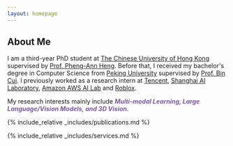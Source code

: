 ```yaml
---
layout: homepage
---
```


## About Me

I am a third-year PhD student at [The Chinese University of Hong Kong](https://www.cuhk.edu.hk) supervised by [Prof. Pheng-Ann Heng](https://www.cse.cuhk.edu.hk/~pheng/1.html). Before that, I received my bachelor's degree in Computer Science from [Peking University](https://www.pku.edu.cn/) supervised by [Prof. Bin Cui](https://cuibinpku.github.io/). I previously worked as a research intern at [Tencent](https://www.tencent.com/), [Shanghai AI Laboratory](https://www.shlab.org.cn/), [Amazon AWS AI Lab](https://www.amazon.science/) and [Roblox](https://www.roblox.com/).

My research interests mainly include <b><i style="color:#7b5aa6">Multi-modal Learning, Large Language/Vision Models, and 3D Vision.</i></b>


{% include_relative _includes/publications.md %}

{% include_relative _includes/services.md %}
